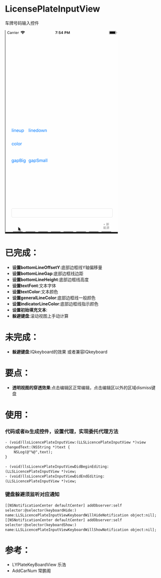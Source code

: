 # LicensePlateInputView
车牌号码输入控件

![image](https://github.com/liulishuo/LicensePlateInputView/blob/master/Demo.gif)

已完成：
==============
- **设置bottomLineOffsetY**:底部边框线Y轴偏移量
- **设置bottomLineGap**:底部边框线边距
- **设置bottomLineHeight**:底部边框线高度
- **设置textFont**:文本字体
- **设置textColor**:文本颜色
- **设置generalLineColor**:底部边框线一般颜色
- **设置indicatorLineColor**:底部边框线指示颜色
- **设置初始填充文本**:
- **躲避键盘**:滚动视图上手动计算

未完成：
==============
- **躲避键盘**:IQkeyboard的效果 或者兼容IQkeyboard

要点：
==============
- **透明视图的穿透效果**:点击编辑区正常编辑，点击编辑区以外的区域dismiss键盘

使用：
==============
### 代码或者ib生成控件，设置代理，实现委托代理方法
```objc
- (void)llsLicencePlateInputView:(LLSLicencePlateInputView *)view changedText:(NSString *)text {
    NSLog(@"%@",text);
}

- (void)llsLicencePlateInputViewDidBeginEditing:(LLSLicencePlateInputView *)view;
- (void)llsLicencePlateInputViewDidEndEditing:(LLSLicencePlateInputView *)view;
```
### 键盘躲避须监听对应通知
```objc
[[NSNotificationCenter defaultCenter] addObserver:self selector:@selector(keyboardHide:) name:LLSLicencePlateInputViewKeyboardWillHideNotification object:nil];
[[NSNotificationCenter defaultCenter] addObserver:self selector:@selector(keyboardShow:) name:LLSLicencePlateInputViewKeyboardWillShowNotification object:nil];
```

参考：
==============
- LYPlateKeyBoardView 乐浩
- AddCarNum 常鹏阁

